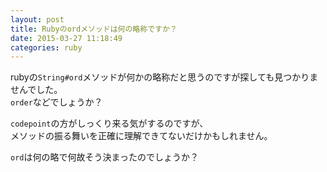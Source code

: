 ```yaml
---
layout: post
title: Rubyのordメソッドは何の略称ですか？
date: 2015-03-27 11:18:49
categories: ruby
---
```

<p>rubyの<code>String#ord</code>メソッドが何かの略称だと思うのですが探しても見つかりませんでした。<br>
<code>order</code>などでしょうか？</p>

<p><code>codepoint</code>の方がしっくり来る気がするのですが、<br>
メソッドの振る舞いを正確に理解できてないだけかもしれません。</p>

<p><code>ord</code>は何の略で何故そう決まったのでしょうか？</p>
